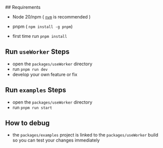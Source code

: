 ## Requirements

- Node 20/npm ( [`nvm`](https://github.com/nvm-sh/nvm) is recommended )
- pnpm ( `npm install -g pnpm`)

- first time run `pnpm install`

## Run `useWorker` Steps

- open the `packages/useWorker` directory
- run `pnpm run dev`
- develop your own feature or fix

## Run `examples` Steps

- open the `packages/useWorker` directory
- run `pnpm run start`

## How to debug

- the `packages/examples` project is linked to the `packages/useWorker` build so you can test your changes immediately
